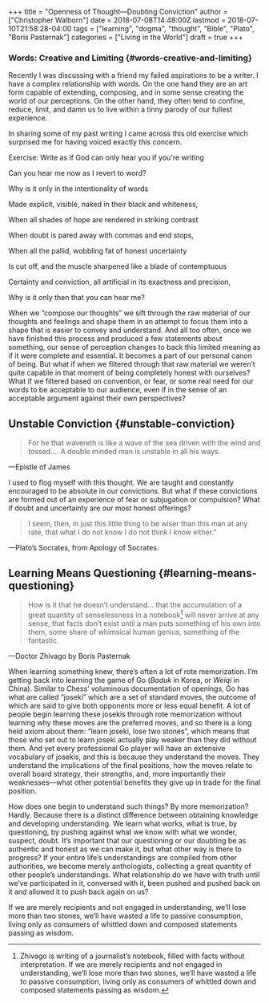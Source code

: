 +++
title = "Openness of Thought—Doubting Conviction"
author = ["Christopher Walborn"]
date = 2018-07-08T14:48:00Z
lastmod = 2018-07-10T21:58:28-04:00
tags = ["learning", "dogma", "thought", "Bible", "Plato", "Boris Pasternak"]
categories = ["Living in the World"]
draft = true
+++

### Words: Creative and Limiting {#words-creative-and-limiting}

Recently I was discussing with a friend my failed aspirations to
be a writer. I have a complex relationship with words. On the one hand they
are an art form capable of extending, composing, and in some sense creating
the world of our perceptions. On the other hand, they often tend to confine,
reduce, limit, and damn us to live within a tinny parody of our fullest
experience. <!--more-->

In sharing some of my past writing I came across this old
exercise which surprised me for having voiced exactly this concern.

<p class="poem-title">Exercise: Write as if God can only hear you if you're writing</p>
<p class="poem-2">Can you hear me now as I revert to word?</p>
<p class="poem-2">Why is it only in the intentionality of words</p>
<p class="poem-2">Made explicit, visible, naked in their black and whiteness,</p>
<p class="poem-2">When all shades of hope are rendered in striking contrast</p>
<p class="poem-2">When doubt is pared away with commas and end stops,</p>
<p class="poem-2">When all the pallid, wobbling fat of honest uncertainty</p>
<p class="poem-2">Is cut off, and the muscle sharpened like a blade of contemptuous</p>
<p class="poem-2">Certainty and conviction, all artificial in its exactness and precision,</p>
<p class="poem-2">Why is it only then that you can hear me?</p>

When we “compose our thoughts” we sift through the raw material of our
thoughts and feelings and shape them in an attempt to focus them into a
shape that is easier to convey and understand. And all too often, once we
have finished this process and produced a few statements about something,
our sense of perception changes to back this limited meaning as if it were
complete and essential. It becomes a part of our personal canon of being.
But what if when we filtered through that raw material we weren&rsquo;t quite
capable in that moment of being completely honest with ourselves? What if we
filtered based on convention, or fear, or some real need for our words to be
acceptable to our audience, even if in the sense of an acceptable argument
against their own perspectives?


## Unstable Conviction {#unstable-conviction}

> For he that wavereth is like a wave of the sea driven with the wind and
> tossed.... A double minded man is unstable in all his ways.

<p class="work-ref">—Epistle of James</p>

I used to flog myself with this thought. We are taught and constantly
encouraged to be absolute in our convictions. But what if these convictions
are formed out of an experience of fear or subjugation or compulsion? What
if doubt and uncertainty are our most honest offerings?

> I seem, then, in just this little thing to be wiser than this man at any
> rate, that what I do not know I do not think I know either.”

<p class="work-ref">—Plato’s Socrates, from Apology of Socrates. </p>


## Learning Means Questioning {#learning-means-questioning}

> How is it that he doesn&rsquo;t understand... that the accumulation of a great
> quantity of senselessness in a notebook[^fn:1] will never arrive at any
> sense, that facts don’t exist until a man puts something of his own into
> them, some share of whimsical human genius, something of the fantastic.

<p class="work-ref">—Doctor Zhivago by Boris Pasternak</p>

When learning something knew, there&rsquo;s often a lot of rote memorization.
I&rsquo;m getting back into learning the game of Go (_Baduk_ in Korea, or
_Weiqi_ in China). Similar to Chess&rsquo; voluminous documentation of openings,
Go has what are called &ldquo;joseki&rdquo; which are a set of standard moves,
the outcome of which are said to give both opponents more or less equal benefit.
A lot of people begin learning these josekis through rote memorization without
learning why these moves are the preferred moves, and so there is a long held
axiom about them: &ldquo;learn joseki, lose two stones&rdquo;, which means that
those who set out to learn joseki actually play weaker than they did without
them. And yet every professional Go player will have an extensive vocabulary of
josekis, and this is because they understand the moves. They understand the
implications of the final positions, how the moves relate to overall board
strategy, their strengths, and, more importantly their weaknesses—what other
potential benefits they give up in trade for the final position.

How does one begin to understand such things? By more memorization? Hardly.
Because there is a distinct difference between obtaining knowledge and
developing understanding. We learn what works, what is true, by questioning, by
pushing against what we know with what we wonder, suspect, doubt. It&rsquo;s
important that our questioning or our doubting be as authentic and honest as we
can make it, but what other way is there to progress? If your entire
life&rsquo;s understandings are compiled from other authorities, we become
merely anthologists, collecting a great quantity of other people&rsquo;s
understandings. What relationship do we have with truth until we&rsquo;ve
participated in it, conversed with it, been pushed and pushed back on it and
allowed it to push back again on us?

If we are merely recipients and not engaged in understanding, we&rsquo;ll lose
more than two stones, we&rsquo;ll have wasted a life to passive consumption,
living only as consumers of whittled down and composed statements passing as
wisdom.

[^fn:1]: Zhivago is writing of a journalist’s notebook, filled with facts
without interpretation. If we are merely recipients and not engaged in
understanding, we’ll lose more than two stones, we’ll have wasted a life to
passive consumption, living only as consumers of whittled down and composed
statements passing as wisdom.
